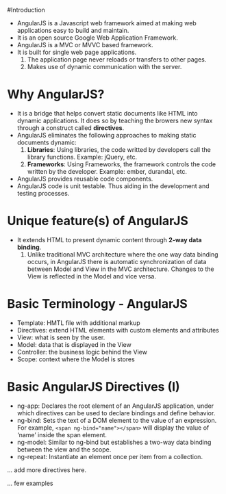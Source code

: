 #Introduction
* AngularJS is a Javascript web framework aimed at making web applications easy to build and maintain.
* It is an open source Google Web Application Framework.
* AngularJS is a MVC or MVVC based framework.
* It is built for single web page applications.
  1. The application page never reloads or transfers to other pages. 
  2. Makes use of dynamic communication with the server.


# Why AngularJS?
* It is a bridge that helps convert static documents like HTML into dynamic applications. It does so by teaching the browers new syntax through a construct called **directives**.
* AngularJS eliminates the following approaches to making static documents dynamic:
  1. **Libraries**: Using libraries, the code writted by developers call the library functions. Example: jQuery, etc. 
  2. **Frameworks**: Using Frameworks, the framework controls the code written by the developer. Example: ember, durandal, etc. 
* AngularJS provides reusable code components. 
* AngularJS code is unit testable. Thus aiding in the development and testing processes.

# Unique feature(s) of AngularJS
* It extends HTML to present dynamic content through **2-way data binding**. 
    1. Unlike traditional MVC architecture where the one way data binding occurs, in AngularJS there is automatic synchronization of data between Model and View in the MVC architecture. Changes to the View is reflected in the Model and vice versa.

# Basic Terminology - AngularJS
* Template: HMTL file with additional markup
* Directives: extend HTML elements with custom elements and attributes
* View: what is seen by the user.
* Model: data that is displayed in the View
* Controller: the business logic behind the View
* Scope: context where the Model is stores

# Basic AngularJS Directives (I)
* ng-app: Declares the root element of an AngularJS application, under which directives can be used to declare bindings and define behavior.
* ng-bind: Sets the text of a DOM element to the value of an expression. For example, `<span ng-bind="name"></span>` will display the value of ‘name’ inside the span element.
* ng-model: Similar to ng-bind but establishes a two-way data binding between the view and the scope.
* ng-repeat: Instantiate an element once per item from a collection.
 <Can add more directives depending on what is used in the code...>

... add more directives here.

... few examples

